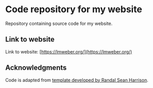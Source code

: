 # Code repository for my website

Repository containing source code for my website.

## Link to website

Link to website: [https://lmweber.org/](https://lmweber.org/)

## Acknowledgments

Code is adapted from [template developed by Randal Sean Harrison](https://github.com/randal-sean-harrison/academic-website-template-bs4).
